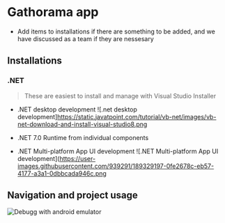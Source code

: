 # Gathorama app
- Add items to installations if there are something to be added, and we have discussed as a team if they are nessesary

## Installations

### .NET
> These are easiest to install and manage with Visual Studio Installer

* .NET desktop development ![.net desktop development]https://static.javatpoint.com/tutorial/vb-net/images/vb-net-download-and-install-visual-studio8.png

* .NET 7.0 Runtime from individual components
 
* .NET Multi-platform App UI development ![.NET Multi-platform App UI development](https://user-images.githubusercontent.com/939291/189329197-0fe2678c-eb57-4177-a3a1-0dbbcada946c.png

## Navigation and project usage

![Debugg with android emulator](https://imgur.com/5ZbF4zE)